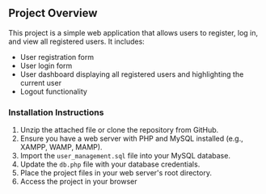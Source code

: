 ## Project Overview
This project is a simple web application that allows users to register, log in, and view all registered users. It includes:

- User registration form
- User login form
- User dashboard displaying all registered users and highlighting the current user
- Logout functionality

### Installation Instructions
1. Unzip the attached file or clone the repository from GitHub.
2. Ensure you have a web server with PHP and MySQL installed (e.g., XAMPP, WAMP, MAMP).
3. Import the `user_management.sql` file into your MySQL database.
4. Update the `db.php` file with your database credentials.
5. Place the project files in your web server's root directory.
6. Access the project in your browser
